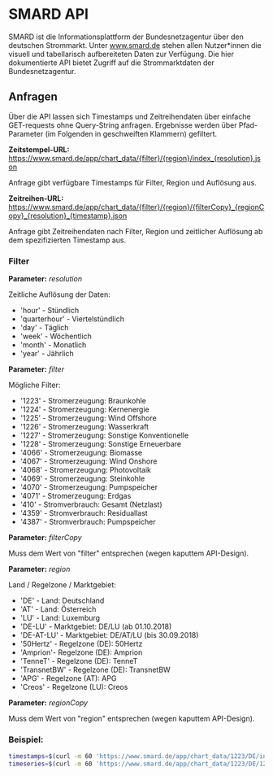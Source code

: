# SMARD API

SMARD ist die Informationsplattform der Bundesnetzagentur über den deutschen Strommarkt. Unter www.smard.de stehen allen Nutzer\*innen die visuell und tabellarisch aufbereiteten Daten zur Verfügung. Die hier dokumentierte API bietet Zugriff auf die Strommarktdaten der Bundesnetzagentur.

## Anfragen

Über die API lassen sich Timestamps und Zeitreihendaten über einfache GET-requests ohne Query-String anfragen. Ergebnisse werden über Pfad-Parameter (im Folgenden in geschweiften Klammern) gefiltert.


**Zeitstempel-URL:** https://www.smard.de/app/chart_data/{filter}/{region}/index_{resolution}.json

Anfrage gibt verfügbare Timestamps für Filter, Region und Auflösung aus.


**Zeitreihen-URL:** https://www.smard.de/app/chart_data/{filter}/{region}/{filterCopy}_{regionCopy}_{resolution}_{timestamp}.json

Anfrage gibt Zeitreihendaten nach Filter, Region und zeitlicher Auflösung ab dem spezifizierten Timestamp aus. 


### Filter

**Parameter:** *resolution* 

Zeitliche Auflösung der Daten:
- 'hour' - Stündlich
- 'quarterhour' - Viertelstündlich
- 'day' - Täglich
- 'week' - Wöchentlich
- 'month' - Monatlich
- 'year' - Jährlich


**Parameter:** *filter* 

Mögliche Filter:
- '1223' - Stromerzeugung: Braunkohle
- '1224' - Stromerzeugung: Kernenergie
- '1225' - Stromerzeugung: Wind Offshore
- '1226' - Stromerzeugung: Wasserkraft
- '1227' - Stromerzeugung: Sonstige Konventionelle
- '1228' - Stromerzeugung: Sonstige Erneuerbare
- '4066' - Stromerzeugung: Biomasse
- '4067' - Stromerzeugung: Wind Onshore
- '4068' - Stromerzeugung: Photovoltaik
- '4069' - Stromerzeugung: Steinkohle
- '4070' - Stromerzeugung: Pumpspeicher
- '4071' - Stromerzeugung: Erdgas
- '410' - Stromverbrauch: Gesamt (Netzlast)
- '4359' - Stromverbrauch: Residuallast
- '4387' - Stromverbrauch: Pumpspeicher


**Parameter:** *filterCopy* 

Muss dem Wert von "filter" entsprechen (wegen kaputtem API-Design).


**Parameter:** *region* 

Land / Regelzone / Marktgebiet:
- 'DE' - Land: Deutschland
- 'AT' - Land: Österreich
- 'LU' - Land: Luxemburg
- 'DE-LU' - Marktgebiet: DE/LU (ab 01.10.2018)
- 'DE-AT-LU' - Marktgebiet: DE/AT/LU (bis 30.09.2018)
- '50Hertz' - Regelzone (DE): 50Hertz
- 'Amprion'- Regelzone (DE): Amprion
- 'TenneT' - Regelzone (DE): TenneT
- 'TransnetBW' - Regelzone (DE): TransnetBW
- 'APG' - Regelzone (AT): APG
- 'Creos' - Regelzone (LU): Creos



**Parameter:** *regionCopy* 

Muss dem Wert von "region" entsprechen (wegen kaputtem API-Design).


### Beispiel:

```bash
timestamps=$(curl -m 60 'https://www.smard.de/app/chart_data/1223/DE/index_hour.json')
timeseries=$(curl -m 60 'https://www.smard.de/app/chart_data/1223/DE/1223_DE_hour_1627855200000.json')
```



